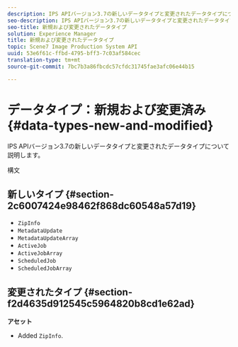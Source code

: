 ```yaml
---
description: IPS APIバージョン3.7の新しいデータタイプと変更されたデータタイプについて説明します。
seo-description: IPS APIバージョン3.7の新しいデータタイプと変更されたデータタイプについて説明します。
seo-title: 新規および変更されたデータタイプ
solution: Experience Manager
title: 新規および変更されたデータタイプ
topic: Scene7 Image Production System API
uuid: 53e6f61c-ffbd-4795-bff3-7c03af584cec
translation-type: tm+mt
source-git-commit: 7bc7b3a86fbcdc57cfdc31745fae3afc06e44b15

---
```



# データタイプ：新規および変更済み{#data-types-new-and-modified}

IPS APIバージョン3.7の新しいデータタイプと変更されたデータタイプについて説明します。

構文

## 新しいタイプ {#section-2c6007424e98462f868dc60548a57d19}

* `ZipInfo`
* `MetadataUpdate`
* `MetadataUpdateArray`
* `ActiveJob`
* `ActiveJobArray`
* `ScheduledJob`
* `ScheduledJobArray`

## 変更されたタイプ {#section-f2d4635d912545c5964820b8cd1e62ad}

**アセット**

* Added `ZipInfo`.

